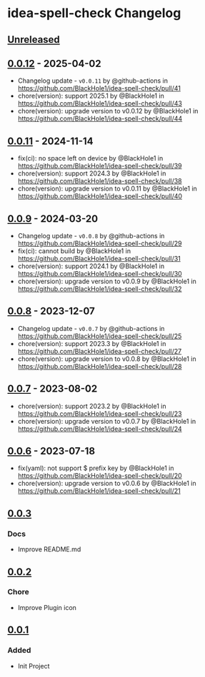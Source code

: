 <!-- Keep a Changelog guide -> https://keepachangelog.com -->

# idea-spell-check Changelog

## [Unreleased]

## [0.0.12] - 2025-04-02
- Changelog update - `v0.0.11` by @github-actions in https://github.com/BlackHole1/idea-spell-check/pull/41
- chore(version): support 2025.1 by @BlackHole1 in https://github.com/BlackHole1/idea-spell-check/pull/43
- chore(version): upgrade version to v0.0.12 by @BlackHole1 in https://github.com/BlackHole1/idea-spell-check/pull/44

## [0.0.11] - 2024-11-14
- fix(ci): no space left on device by @BlackHole1 in https://github.com/BlackHole1/idea-spell-check/pull/39
- chore(version): support 2024.3 by @BlackHole1 in https://github.com/BlackHole1/idea-spell-check/pull/38
- chore(version): upgrade version to v0.0.11 by @BlackHole1 in https://github.com/BlackHole1/idea-spell-check/pull/40

## [0.0.9] - 2024-03-20
- Changelog update - `v0.0.8` by @github-actions in https://github.com/BlackHole1/idea-spell-check/pull/29
- fix(ci): cannot build by @BlackHole1 in https://github.com/BlackHole1/idea-spell-check/pull/31
- chore(version): support 2024.1 by @BlackHole1 in https://github.com/BlackHole1/idea-spell-check/pull/30
- chore(version): upgrade version to v0.0.9 by @BlackHole1 in https://github.com/BlackHole1/idea-spell-check/pull/32

## [0.0.8] - 2023-12-07
- Changelog update - `v0.0.7` by @github-actions in https://github.com/BlackHole1/idea-spell-check/pull/25
- chore(version): support 2023.3 by @BlackHole1 in https://github.com/BlackHole1/idea-spell-check/pull/27
- chore(version): upgrade version to v0.0.8 by @BlackHole1 in https://github.com/BlackHole1/idea-spell-check/pull/28

## [0.0.7] - 2023-08-02
- chore(version): support 2023.2 by @BlackHole1 in https://github.com/BlackHole1/idea-spell-check/pull/23
- chore(version): upgrade version to v0.0.7 by @BlackHole1 in https://github.com/BlackHole1/idea-spell-check/pull/24

## [0.0.6] - 2023-07-18
- fix(yaml): not support $ prefix key by @BlackHole1 in https://github.com/BlackHole1/idea-spell-check/pull/20
- chore(version): upgrade version to v0.0.6 by @BlackHole1 in https://github.com/BlackHole1/idea-spell-check/pull/21

## [0.0.3]

### Docs
- Improve README.md

## [0.0.2]

### Chore
- Improve Plugin icon

## [0.0.1]

### Added
- Init Project

[Unreleased]: https://github.com/BlackHole1/idea-spell-check/compare/v0.0.12...HEAD
[0.0.12]: https://github.com/BlackHole1/idea-spell-check/compare/v0.0.11...v0.0.12
[0.0.11]: https://github.com/BlackHole1/idea-spell-check/compare/v0.0.9...v0.0.11
[0.0.9]: https://github.com/BlackHole1/idea-spell-check/compare/v0.0.8...v0.0.9
[0.0.8]: https://github.com/BlackHole1/idea-spell-check/compare/v0.0.7...v0.0.8
[0.0.7]: https://github.com/BlackHole1/idea-spell-check/compare/v0.0.6...v0.0.7
[0.0.6]: https://github.com/BlackHole1/idea-spell-check/compare/v0.0.3...v0.0.6
[0.0.3]: https://github.com/BlackHole1/idea-spell-check/compare/v0.0.2...v0.0.3
[0.0.2]: https://github.com/BlackHole1/idea-spell-check/compare/v0.0.1...v0.0.2
[0.0.1]: https://github.com/BlackHole1/idea-spell-check/commits/v0.0.1
